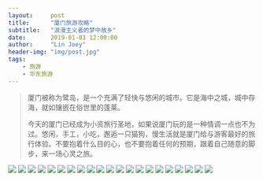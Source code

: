 ```yaml
---
layout:     post
title:      "厦门旅游攻略"
subtitle:   "浪漫主义者的梦中故乡"
date:       2019-01-03 12:00:00
author:     "Lin Joey"
header-img: "img/post.jpg"
tags:
    - 旅游
    - 华东旅游
---
```

>厦门被称为鹭岛，是一个充满了轻快与悠闲的城市。它是海中之城，城中存海，就如镶嵌在俗世里的蓬莱。
>
>今天的厦门已经成为小资旅行圣地，如果说厦门玩的是一种情调一点也不为过。悠闲，手工，小吃，邂逅一只猫狗，慢生活就是厦门给与游客最好的旅行体验。不要抱着什么目的心，也不要抱着任何的预期，跟着自己随意的脚步，来一场心灵之旅。

![](https://linjoey-image.oss-cn-beijing.aliyuncs.com/我是驴友-厦门旅游攻略_页面_01.jpg)
![](https://linjoey-image.oss-cn-beijing.aliyuncs.com/我是驴友-厦门旅游攻略_页面_02.jpg)
![](https://linjoey-image.oss-cn-beijing.aliyuncs.com/我是驴友-厦门旅游攻略_页面_03.jpg)
![](https://linjoey-image.oss-cn-beijing.aliyuncs.com/我是驴友-厦门旅游攻略_页面_04.jpg)
![](https://linjoey-image.oss-cn-beijing.aliyuncs.com/我是驴友-厦门旅游攻略_页面_05.jpg)
![](https://linjoey-image.oss-cn-beijing.aliyuncs.com/我是驴友-厦门旅游攻略_页面_06.jpg)
![](https://linjoey-image.oss-cn-beijing.aliyuncs.com/我是驴友-厦门旅游攻略_页面_07.jpg)
![](https://linjoey-image.oss-cn-beijing.aliyuncs.com/我是驴友-厦门旅游攻略_页面_08.jpg)
![](https://linjoey-image.oss-cn-beijing.aliyuncs.com/我是驴友-厦门旅游攻略_页面_09.jpg)
![](https://linjoey-image.oss-cn-beijing.aliyuncs.com/我是驴友-厦门旅游攻略_页面_10.jpg)
![](https://linjoey-image.oss-cn-beijing.aliyuncs.com/我是驴友-厦门旅游攻略_页面_11.jpg)
![](https://linjoey-image.oss-cn-beijing.aliyuncs.com/我是驴友-厦门旅游攻略_页面_12.jpg)
![](https://linjoey-image.oss-cn-beijing.aliyuncs.com/我是驴友-厦门旅游攻略_页面_13.jpg)
![](https://linjoey-image.oss-cn-beijing.aliyuncs.com/我是驴友-厦门旅游攻略_页面_14.jpg)
![](https://linjoey-image.oss-cn-beijing.aliyuncs.com/我是驴友-厦门旅游攻略_页面_15.jpg)
![](https://linjoey-image.oss-cn-beijing.aliyuncs.com/我是驴友-厦门旅游攻略_页面_16.jpg)
![](https://linjoey-image.oss-cn-beijing.aliyuncs.com/我是驴友-厦门旅游攻略_页面_17.jpg)
![](https://linjoey-image.oss-cn-beijing.aliyuncs.com/我是驴友-厦门旅游攻略_页面_18.jpg)
![](https://linjoey-image.oss-cn-beijing.aliyuncs.com/我是驴友-厦门旅游攻略_页面_19.jpg)
![](https://linjoey-image.oss-cn-beijing.aliyuncs.com/我是驴友-厦门旅游攻略_页面_20.jpg)
![](https://linjoey-image.oss-cn-beijing.aliyuncs.com/我是驴友-厦门旅游攻略_页面_21.jpg)
